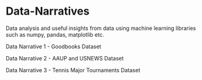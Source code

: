 # Data-Narratives
Data analysis and useful insights from data using machine learning libraries such as numpy, pandas, matplotlib etc.

Data Narrative 1 - Goodbooks Dataset

Data Narrative 2 - AAUP and USNEWS Dataset

Data Narrative 3 - Tennis Major Tournaments Dataset
